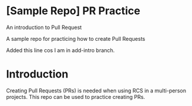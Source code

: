 # [Sample Repo] PR Practice
An introduction to Pull Request

A sample repo for practicing how to create Pull Requests

Added this line cos I am in add-intro branch.
# Introduction
Creating Pull Requests (PRs) is needed when using RCS in a multi-person projects. This repo can be used to practice creating PRs.

